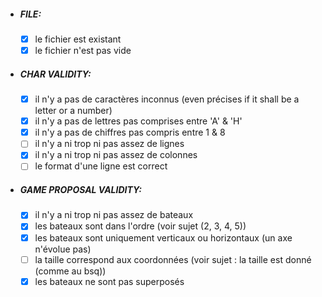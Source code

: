 * ##### FILE:
    -[x]    le fichier est existant
    -[x]    le fichier n'est pas vide

* ##### CHAR VALIDITY:
    -[x]    il n'y a pas de caractères inconnus (even précises if it shall be a letter or a number)
    -[x]    il n'y a pas de lettres pas comprises entre 'A' & 'H'
    -[x]    il n'y a pas de chiffres pas compris entre 1 & 8
    -[ ]    il n'y a ni trop ni pas assez de lignes
    -[x]    il n'y a ni trop ni pas assez de colonnes
    -[ ]    le format d'une ligne est correct

* ##### GAME PROPOSAL VALIDITY:
    -[x]    il n'y a ni trop ni pas assez de bateaux
    -[x]    les bateaux sont dans l'ordre (voir sujet (2, 3, 4, 5))
    -[x]    les bateaux sont uniquement verticaux ou horizontaux (un axe n'évolue pas)
    -[ ]    la taille correspond aux coordonnées (voir sujet : la taille est donné (comme au bsq))
    -[x]    les bateaux ne sont pas superposés
